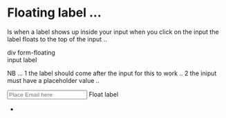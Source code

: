 # Floating label ... 
 Is when a label shows up inside your input when you click on the input the label floats to the top of the input ..

 div 
 form-floating  
    input
    label

NB ... 1 the label should come after the input for this to work .. 
       2 the iniput must have a placeholder value .. 

<form action="">
      <div class="form-floating">
         <input type="email" placeholder="Place Email here" id="email" class="form-control">
         <label for="email"  class="form-label">Float label</label>
      </div>
    </form>

- 


